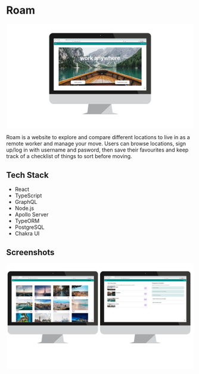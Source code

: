 # Roam

<img src="./client/public/1.png" align='center'/>

Roam is a website to explore and compare different locations to live in as a remote worker and manage your move. Users can browse locations, sign up/log in with username and pasword, then save their favourites and keep track of a checklist of things to sort before moving.

## Tech Stack

- React
- TypeScript
- GraphQL
- Node.js
- Apollo Server
- TypeORM
- PostgreSQL
- Chakra UI

## Screenshots

<img src="./client/public/2.png" align='center'/>
